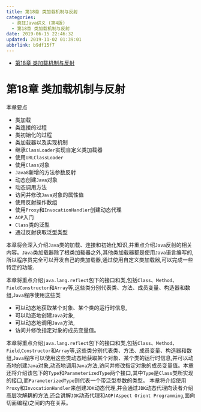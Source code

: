 ```yaml
---
title: 第18章 类加载机制与反射
categories: 
  - 疯狂Java讲义 (第4版)
  - 第18章 类加载机制与反射
date: 2019-06-15 22:46:32
updated: 2019-11-02 01:39:01
abbrlink: b9df15f7
---
```

- [第18章 类加载机制与反射](/ReadingNotes/b9df15f7/#第18章-类加载机制与反射)

<!--more-->
<script src="https://cdn.bootcss.com/jquery/3.4.0/jquery.slim.min.js"></script>
<script>$(document).ready(function () {$(".post-body > ul:nth-child(1)").hide();});</script>

<!--end-->
# 第18章 类加载机制与反射 #
本章要点
- 类加载
- 类连接的过程
- 类初始化的过程
- 类加载器以及实现机制
- 继承`ClassLoader`实现自定义类加载器
- 使用`URLClassLoader`
- 使用`Class`对象
- `Java8`新增的方法参数反射
- 动态创建`Java`对象
- 动态调用方法
- 访问并修改`Java`对象的属性值
- 使用反射操作数组
- 使用`Proxy`和`InvocationHandler`创建动态代理
- `AOP`入门
- `Class`类的泛型
- 通过反射获取泛型类型

本章将会深入介绍`Java`类的加载、连接和初始化知识,并重点介绍`Java`反射的相关内容。`Java`类加载器除了根类加载器之外,其他类加载器都是使用`Java`语言编写的,所以程序员完全可以开发自己的类加载器,通过使用自定义类加载器,可以完成一些特定的功能.

本章将重点介绍`java.lang.reflect`包下的接口和类,包括`Class`、`Method`、`FieldConstructor`和`Array`等,这些类分别代表类、方法、成员变量、构造器和数组,`Java`程序使用这些类
- 可以动态地获取某个对象、某个类的运行时信息,
- 可以动态地创建`Java`对象,
- 可以动态地调用`Java`方法,
- 访问并修改指定对象的成员变量值。

本章将重点介绍`java.lang.reflect`包下的接口和类,包括`Class`、`Method`、`Field`,`Constructor`和`Array`等,这些类分别代表类、方法、成员变量、构造器和数组,`Java`程序可以使用这些类动态地获取某个对象、某个类的运行时信息,并可以动态地创建`Java`对象,动态地调用`Java`方法,访问并修改指定对象的成员变量值。本章还将介绍该包下的`Type`和`ParameterizedType`两个接口,其中`Type`是`Class`类所实现的接口,而`ParameterizedType`则代表一个带泛型参数的类型。
本章将介绍使用`Proxy`和`InvocationHandler`来创建`JDK`动态代理,并会通过`JDK`动态代理向读者介绍高层次解耦的方法,还会讲解`JDK`动态代理和`AOP(Aspect Orient Programming`,面向切面编程)之间的内在关系。

